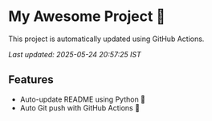 # My Awesome Project 🚀

This project is automatically updated using GitHub Actions.

_Last updated: 2025-05-24 20:57:25 IST_

## Features
- Auto-update README using Python 🐍
- Auto Git push with GitHub Actions 🤖

